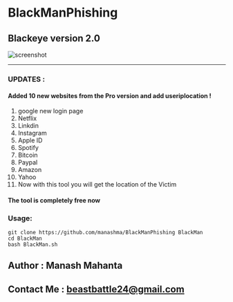 # BlackManPhishing
## Blackeye version 2.0

![screenshot](https://wallpaperaccess.com/download/dark-hacker-2345244)

---------------------------------------------
### UPDATES :
#### Added 10 new websites from the Pro version and add useriplocation !
1. google new login page 
2. Netflix
3. Linkdin
4. Instagram
5. Apple ID
6. Spotify
7. Bitcoin
8. Paypal
9. Amazon
10. Yahoo
11. Now with this tool you will get the location of the Victim
#### The tool is completely free now 

### Usage:
```
git clone https://github.com/manashma/BlackManPhishing BlackMan
cd BlackMan
bash BlackMan.sh
```
## Author : Manash Mahanta 
## Contact Me : beastbattle24@gmail.com
